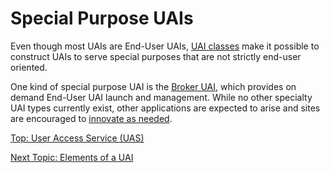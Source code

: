# Special Purpose UAIs

Even though most UAIs are End-User UAIs, [UAI classes](UAI_Classes.md) make it possible to construct UAIs to serve special purposes that are not strictly end-user oriented.

One kind of special purpose UAI is the [Broker UAI](Broker_Mode_UAI_Management.md), which provides on demand End-User UAI launch and management.
While no other specialty UAI types currently exist, other applications are expected to arise and sites are encouraged to [innovate as needed](Customize_End-User_UAI_Images.md).

[Top: User Access Service (UAS)](index.md)

[Next Topic: Elements of a UAI](Elements_of_a_UAI.md)
